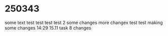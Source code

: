 # 250343
some text test test test test 2
some changes more changex test test
making some changes 14:29 15.11
task 8 changes